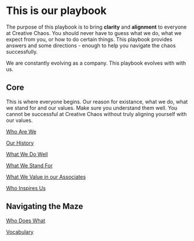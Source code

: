 # This is our playbook
The purpose of this playbook is to bring **clarity** and **alignment** to everyone at Creative Chaos.
You should never have to guess what we do, what we expect from you, or how to do certain things.
This playbook provides answers and some directions - enough to help you navigate the chaos successfully.

We are constantly evolving as a company. This playbook evolves with with us.

## Core
This is where everyone begins. Our reason for existance, what we do, what we stand for and our values. Make sure you understand them well. You cannot be successful at Creative Chaos without truly aligning yourself with our values.

[Who Are We](whoarewe.md)

[Our History](/playbook/ourhistory)

[What We Do Well](/playbook/whatwedowell)

[What We Stand For](/playbook/ourcompanyvalues)

[What We Value in our Associates](/playbook/whatwevalueinassociates)

[Who Inspires Us](/playbook/whoinspiresus)


## Navigating the Maze
[Who Does What](/playbook/whodoeswhat)

[Vocabulary](/playbook/vocabulary)

